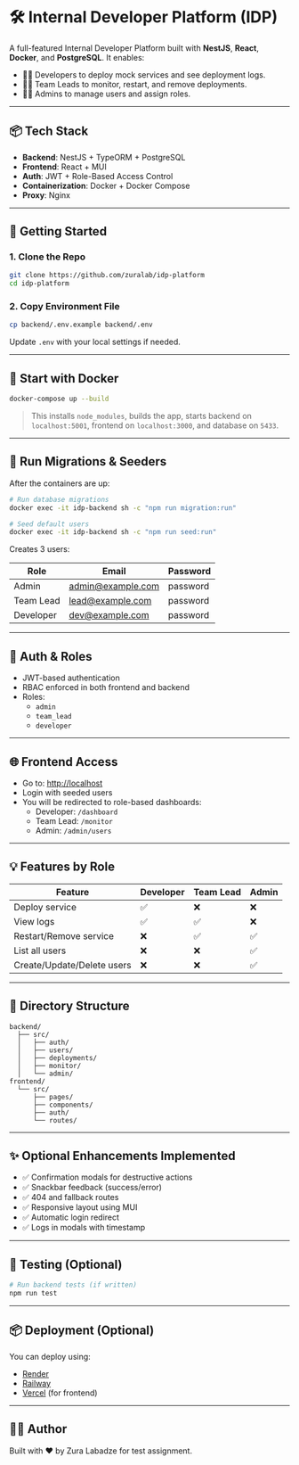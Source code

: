 # 🛠 Internal Developer Platform (IDP)

A full-featured Internal Developer Platform built with **NestJS**, **React**, **Docker**, and **PostgreSQL**. It enables:

- 👨‍💻 Developers to deploy mock services and see deployment logs.
- 👨‍🏫 Team Leads to monitor, restart, and remove deployments.
- 👩‍💼 Admins to manage users and assign roles.

---

## 📦 Tech Stack

- **Backend**: NestJS + TypeORM + PostgreSQL
- **Frontend**: React + MUI
- **Auth**: JWT + Role-Based Access Control
- **Containerization**: Docker + Docker Compose
- **Proxy**: Nginx

---

## 🚀 Getting Started

### 1. Clone the Repo

```bash
git clone https://github.com/zuralab/idp-platform
cd idp-platform
```

### 2. Copy Environment File

```bash
cp backend/.env.example backend/.env
```

Update `.env` with your local settings if needed.

---

## 🐳 Start with Docker

```bash
docker-compose up --build
```

> This installs `node_modules`, builds the app, starts backend on `localhost:5001`, frontend on `localhost:3000`, and database on `5433`.

---

## 🧱 Run Migrations & Seeders

After the containers are up:

```bash
# Run database migrations
docker exec -it idp-backend sh -c "npm run migration:run"

# Seed default users
docker exec -it idp-backend sh -c "npm run seed:run"
```

Creates 3 users:

| Role      | Email              | Password  |
|-----------|--------------------|-----------|
| Admin     | admin@example.com  | password  |
| Team Lead | lead@example.com   | password  |
| Developer | dev@example.com    | password  |

---

## 🔐 Auth & Roles

- JWT-based authentication
- RBAC enforced in both frontend and backend
- Roles:
  - `admin`
  - `team_lead`
  - `developer`

---

## 🌐 Frontend Access

- Go to: [http://localhost](http://localhost)
- Login with seeded users
- You will be redirected to role-based dashboards:
  - Developer: `/dashboard`
  - Team Lead: `/monitor`
  - Admin: `/admin/users`

---

## 💡 Features by Role

| Feature                  | Developer | Team Lead | Admin |
|--------------------------|-----------|-----------|-------|
| Deploy service           | ✅        | ❌        | ❌    |
| View logs                | ✅        | ✅        | ❌    |
| Restart/Remove service   | ❌        | ✅        | ✅    |
| List all users           | ❌        | ❌        | ✅    |
| Create/Update/Delete users | ❌      | ❌        | ✅    |

---

## 📁 Directory Structure

```
backend/
  ├── src/
  │   ├── auth/
  │   ├── users/
  │   ├── deployments/
  │   ├── monitor/
  │   └── admin/
frontend/
  └── src/
      ├── pages/
      ├── components/
      ├── auth/
      └── routes/
```

---

## ✨ Optional Enhancements Implemented

- ✅ Confirmation modals for destructive actions
- ✅ Snackbar feedback (success/error)
- ✅ 404 and fallback routes
- ✅ Responsive layout using MUI
- ✅ Automatic login redirect
- ✅ Logs in modals with timestamp

---

## 🧪 Testing (Optional)

```bash
# Run backend tests (if written)
npm run test
```

---

## 📦 Deployment (Optional)

You can deploy using:

- [Render](https://render.com/)
- [Railway](https://railway.app/)
- [Vercel](https://vercel.com/) (for frontend)

---

## 👨‍💻 Author

Built with ❤️ by Zura Labadze for test assignment.
